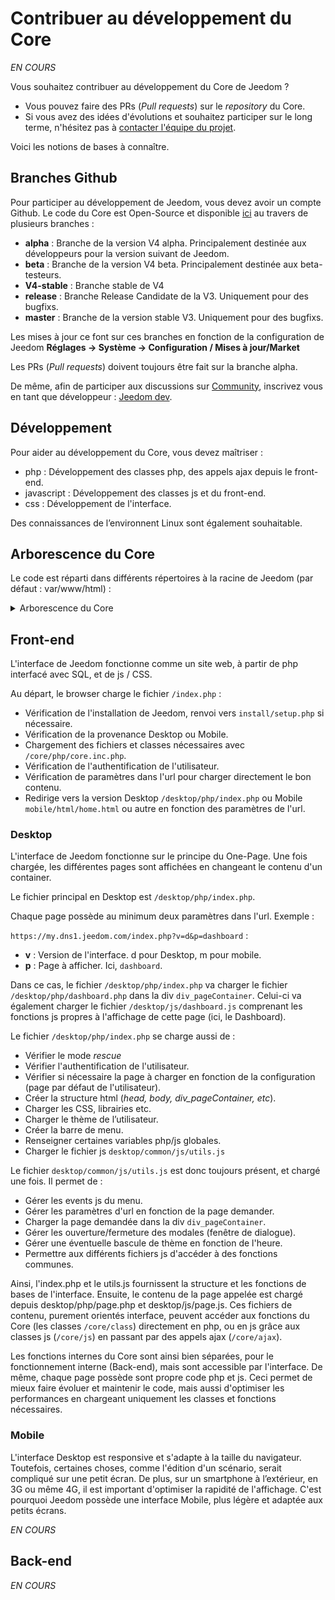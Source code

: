 # Contribuer au développement du Core

*EN COURS*

Vous souhaitez contribuer au développement du Core de Jeedom ?

- Vous pouvez faire des PRs (*Pull requests*) sur le *repository* du Core.
- Si vous avez des idées d'évolutions et souhaitez participer sur le long terme, n'hésitez pas à [contacter l'équipe du projet](mailto:contact@jeedom.com).

Voici les notions de bases à connaître.

## Branches Github

Pour participer au développement de Jeedom, vous devez avoir un compte Github.
Le code du Core est Open-Source et disponible [ici](https://github.com/jeedom/core) au travers de plusieurs branches :

- **alpha** :  Branche de la version V4 alpha. Principalement destinée aux développeurs pour la version suivant de Jeedom.
- **beta** : Branche de la version V4 beta. Principalement destinée aux beta-testeurs.
- **V4-stable** : Branche stable de V4
- **release** : Branche Release Candidate de la V3. Uniquement pour des bugfixs.
- **master** : Branche de la version stable V3. Uniquement pour des bugfixs.

Les mises à jour ce font sur ces branches en fonction de la configuration de Jeedom **Réglages → Système → Configuration / Mises à jour/Market**

Les PRs (*Pull requests*) doivent toujours être fait sur la branche alpha.

De même, afin de participer aux discussions sur [Community](https://community.jeedom.com/), inscrivez vous en tant que développeur : [Jeedom dev](https://www.jeedom.com/fr/dev.html).

## Développement

Pour aider au développement du Core, vous devez maîtriser :

- php : Développement des classes php, des appels ajax depuis le front-end.
- javascript : Développement des classes js et du front-end.
- css : Développement de l'interface.

Des connaissances de l’environnent Linux sont également souhaitable.

## Arborescence du Core

Le code est réparti dans différents répertoires à la racine de Jeedom (par défaut : var/www/html) :

<details>
<summary>Arborescence du Core</summary>

- 3rdparty : Dossier comprenant les librairies externe utilisées par Jeedom (jQuery, CodeMirror, etc).
- backup : Dossier des sauvegardes de Jeedom.
- **core** : Dossier comprenant les fonctions internes du Core:
	- **ajax** : Fichiers php d'interface entre les classes js et les classes php.
	- api : Fichiers php des API.
	- **class** : Fichiers des classes php (*eqLogic, cmd, jeeObject, history, cron, etc.*).
	- com : Fichiers des classes php de communication (*http, shell*).
	- config : Fichiers php de configuration du Core et *default.config.ini* comprenant les paramètres de configuration par défaut.
	- css : Icônes disponibles avec le Core et leur CSS.
	- i18n : Fichiers json comprenant les chaînes de caractères traduites.
	- img : Images (logos, fonds, etc.) du Core.
	- **js** : Fichiers des class js, appelées notamment depuis les pages de Jeedom.
	- php : Fichiers php nécessaires au Core (hors classes).
	- repo : Fichiers php propre au market, samba, etc.
	- **template** : Fichiers html (*Dashboard et Mobile*) pour l'affichage des eqLogics (Tuile), commandes (Widgets) et scenarios.
	- **themes** : Fichiers CSS des trois thèmes du Core (Dark, Light, Legacy), pour Dashboard et Mobile.
- data : Dossier comprenant les données utilisateur (Rapports, Vues, css/js de Personnalisation Avancée, Design 3D, etc).
- **desktop** : Dossier comprenant toutes les pages affichées (l'interface) en desktop et leurs fonctions.
	- common : Fichiers js/php communs à toutes ou plusieurs pages. Regroupe des fonctions pouvant être appelées depuis plusieurs pages, notamment le *utils.js*, présent sur toutes les pages en Desktop.
	- css : Fichiers css propre à l'affichage Desktop.
	- img : Images propre à l'affichage Desktop.
	- js : Fichiers js correspondant à chaque page (*administration, dashboard, scenario, etc.*).
	- modal : Fichiers php des modales, comprenant le code php/html et le code js.
	- php : Fichiers php correspondant à chaque page (*administration, dashboard, scenario, etc.*).
- docs : Documentation.
- install : Fichiers d'installation de Jeedom.
- log : Dossier comprenant tous les logs (http.error, update, etc) et ceux des scénarios (sous-dossier scenarioLog, nommés par id).
- **mobile** : Dossier comprenant toutes les pages affichées (l'interface webapp) en mobile et leurs fonctions.
	- css : Fichiers css propre à l'affichage Mobile.
	- html : Fichiers html correspondant à chaque page (*home, equipment, timeline, etc.*).
	- js : Fichiers js correspondant à chaque page (*home, equipment, timeline, etc.*).
	- modal : Fichiers html correspondant aux modale en Mobile.
- plugins : Dossier comprenant tout les plugins installés.
- script : Sript de déploiement, certificats.
- support : Dossier utilisé en cas de demande de support.
- vendor : Dossier comprenant des librairies tierces php.

</details>


## Front-end

L'interface de Jeedom fonctionne comme un site web, à partir de php interfacé avec SQL, et de js / CSS.

Au départ, le browser charge le fichier `/index.php` :
- Vérification de l'installation de Jeedom, renvoi vers `install/setup.php` si nécessaire.
- Vérification de la provenance Desktop ou Mobile.
- Chargement des fichiers et classes nécessaires avec `/core/php/core.inc.php`.
- Vérification de l'authentification de l'utilisateur.
- Vérification de paramètres dans l'url pour charger directement le bon contenu.
- Redirige vers la version Desktop `/desktop/php/index.php` ou Mobile `mobile/html/home.html` ou autre en fonction des paramètres de l'url.

### Desktop

L'interface de Jeedom fonctionne sur le principe du One-Page. Une fois chargée, les différentes pages sont affichées en changeant le contenu d'un container.

Le fichier principal en Desktop est `/desktop/php/index.php`.

Chaque page possède au minimum deux paramètres dans l'url. Exemple :

`https://my.dns1.jeedom.com/index.php?v=d&p=dashboard` :
- **v** : Version de l'interface. d pour Desktop, m pour mobile.
- **p** : Page à afficher. Ici, `dashboard`.

Dans ce cas, le fichier `/desktop/php/index.php` va charger le fichier `/desktop/php/dashboard.php` dans la div `div_pageContainer`. Celui-ci va également charger le fichier `/desktop/js/dashboard.js` comprenant les fonctions js propres à l'affichage de cette page (ici, le Dashboard).

Le fichier `/desktop/php/index.php` se charge aussi de :
- Vérifier le mode *rescue*
- Vérifier l'authentification de l'utilisateur.
- Vérifier si nécessaire la page à charger en fonction de la configuration (page par défaut de l'utilisateur).
- Créer la structure html (*head, body, div_pageContainer, etc*).
- Charger les CSS, librairies etc.
- Charger le thème de l’utilisateur.
- Créer la barre de menu.
- Renseigner certaines variables php/js globales.
- Charger le fichier js `desktop/common/js/utils.js`

Le fichier `desktop/common/js/utils.js` est donc toujours présent, et chargé une fois. Il permet de :
- Gérer les events js du menu.
- Gérer les paramètres d'url en fonction de la page demander.
- Charger la page demandée dans la div `div_pageContainer`.
- Gérer les ouverture/fermeture des modales (fenêtre de dialogue).
- Gérer une éventuelle bascule de thème en fonction de l'heure.
- Permettre aux différents fichiers js d'accéder à des fonctions communes.

Ainsi, l'index.php et le utils.js fournissent la structure et les fonctions de bases de l'interface.
Ensuite, le contenu de la page appelée est chargé depuis desktop/php/page.php et desktop/js/page.js.
Ces fichiers de contenu, purement orientés interface, peuvent accéder aux fonctions du Core (les classes `/core/class`) directement en php, ou en js grâce aux classes js (`/core/js`) en passant par des appels ajax (`/core/ajax`).

Les fonctions internes du Core sont ainsi bien séparées, pour le fonctionnement interne (Back-end), mais sont accessible par l'interface. De même, chaque page possède sont propre code php et js. Ceci permet de mieux faire évoluer et maintenir le code, mais aussi d'optimiser les performances en chargeant uniquement les classes et fonctions nécessaires.

### Mobile

L'interface Desktop est responsive et s'adapte à la taille du navigateur. Toutefois, certaines choses, comme l'édition d'un scénario, serait compliqué sur une petit écran. De plus, sur un smartphone à l’extérieur, en 3G ou même 4G, il est important d'optimiser la rapidité de l'affichage. C'est pourquoi Jeedom possède une interface Mobile, plus légère et adaptée aux petits écrans.

*EN COURS*

## Back-end

*EN COURS*
